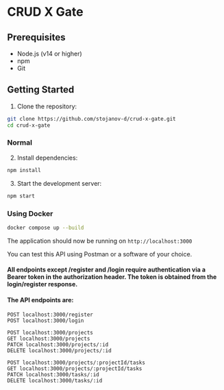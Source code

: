 # CRUD X Gate

## Prerequisites

- Node.js (v14 or higher)
- npm
- Git

## Getting Started

1. Clone the repository:

```bash
git clone https://github.com/stojanov-d/crud-x-gate.git
cd crud-x-gate
```

### Normal

2. Install dependencies:

```bash
npm install

```

3. Start the development server:

```bash
npm start

```

### Using Docker

```bash
docker compose up --build

```

The application should now be running on `http://localhost:3000`

You can test this API using Postman or a software of your choice.

#### All endpoints except /register and /login require authentication via a Bearer token in the authorization header. The token is obtained from the login/register response.

#### The API endpoints are:

```
POST localhost:3000/register
POST localhost:3000/login
```

```
POST localhost:3000/projects
GET localhost:3000/projects
PATCH localhost:3000/projects/:id
DELETE localhost:3000/projects/:id
```

```
POST localhost:3000/projects/:projectId/tasks
GET localhost:3000/projects/:projectId/tasks
PATCH localhost:3000/tasks/:id
DELETE localhost:3000/tasks/:id
```
